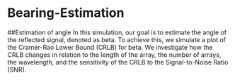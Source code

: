 # Bearing-Estimation
##Estimation of angle
In this simulation, our goal is to estimate the angle of the reflected signal, denoted as beta. To achieve this, we simulate a plot of the Cramér-Rao Lower Bound (CRLB) for beta. We investigate how the CRLB changes in relation to the length of the array, the number of arrays, the wavelength, and the sensitivity of the CRLB to the Signal-to-Noise Ratio (SNR).
